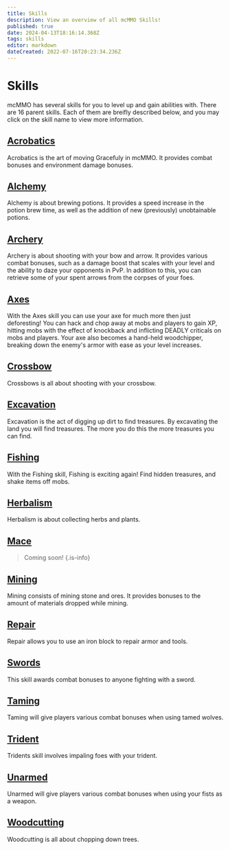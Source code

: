 ```yaml
---
title: Skills
description: View an overview of all mcMMO Skills!
published: true
date: 2024-04-13T18:16:14.368Z
tags: skills
editor: markdown
dateCreated: 2022-07-16T20:23:34.236Z
---
```


# Skills

mcMMO has several skills for you to level up and gain abilities with. There are 16 parent skills. Each of them are breifly described below, and you may click on the skill name to view more information.

## [Acrobatics](/skills/acrobatics)

Acrobatics is the art of moving Gracefuly in mcMMO. It provides combat bonuses and environment damage bonuses.

## [Alchemy](/skills/alchemy)

Alchemy is about brewing potions. It provides a speed increase in the potion brew time, as well as the addition of new (previously) unobtainable potions.

## [Archery](/skills/archery)

Archery is about shooting with your bow and arrow. It provides various combat bonuses, such as a damage boost that scales with your level and the ability to daze your opponents in PvP. In addition to this, you can retrieve some of your spent arrows from the corpses of your foes.

## [Axes](/skills/axes)

With the Axes skill you can use your axe for much more then just deforesting! You can hack and chop away at mobs and players to gain XP, hitting mobs with the effect of knockback and inflicting DEADLY criticals on mobs and players. Your axe also becomes a hand-held woodchipper, breaking down the enemy's armor with ease as your level increases.

## [Crossbow](/skills/crossbows)

Crossbows is all about shooting with your crossbow.

## [Excavation](/skills/excavation)

Excavation is the act of digging up dirt to find treasures. By excavating the land you will find treasures. The more you do this the more treasures you can find.

## [Fishing](/skills/fishing)

With the Fishing skill, Fishing is exciting again! Find hidden treasures, and shake items off mobs.

## [Herbalism](/skills/herbalism)

Herbalism is about collecting herbs and plants.

## [Mace](/skills/maces)

> Coming soon!
{.is-info}

## [Mining](/skills/mining)

Mining consists of mining stone and ores. It provides bonuses to the amount of materials dropped while mining.

## [Repair](/skills/repair)

Repair allows you to use an iron block to repair armor and tools.

## [Swords](/skills/swords)

This skill awards combat bonuses to anyone fighting with a sword.

## [Taming](/skills/taming)

Taming will give players various combat bonuses when using tamed wolves.

## [Trident](/skills/tridents)

Tridents skill involves impaling foes with your trident.

## [Unarmed](/skills/unarmed)

Unarmed will give players various combat bonuses when using your fists as a weapon. 

## [Woodcutting](/skills/woodcutting)

Woodcutting is all about chopping down trees.